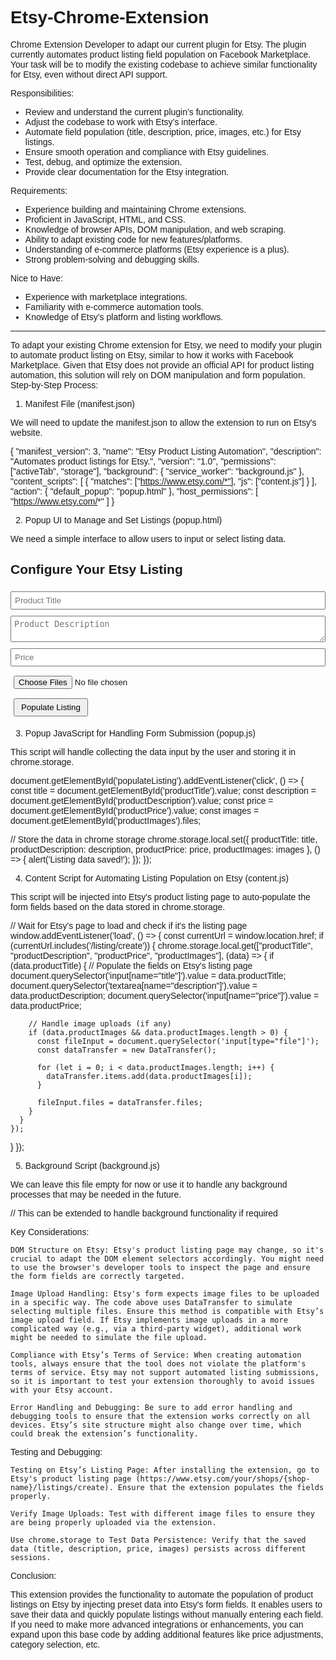 # Etsy-Chrome-Extension
Chrome Extension Developer to adapt our current plugin for Etsy. The plugin currently automates product listing field population on Facebook Marketplace. Your task will be to modify the existing codebase to achieve similar functionality for Etsy, even without direct API support.

Responsibilities:
- Review and understand the current plugin’s functionality.
- Adjust the codebase to work with Etsy’s interface.
- Automate field population (title, description, price, images, etc.) for Etsy listings.
- Ensure smooth operation and compliance with Etsy guidelines.
- Test, debug, and optimize the extension.
- Provide clear documentation for the Etsy integration.

Requirements:
- Experience building and maintaining Chrome extensions.
- Proficient in JavaScript, HTML, and CSS.
- Knowledge of browser APIs, DOM manipulation, and web scraping.
- Ability to adapt existing code for new features/platforms.
- Understanding of e-commerce platforms (Etsy experience is a plus).
- Strong problem-solving and debugging skills.

Nice to Have:
- Experience with marketplace integrations.
- Familiarity with e-commerce automation tools.
- Knowledge of Etsy’s platform and listing workflows.
-----------------------------
To adapt your existing Chrome extension for Etsy, we need to modify your plugin to automate product listing on Etsy, similar to how it works with Facebook Marketplace. Given that Etsy does not provide an official API for product listing automation, this solution will rely on DOM manipulation and form population.
Step-by-Step Process:
1. Manifest File (manifest.json)

We will need to update the manifest.json to allow the extension to run on Etsy's website.

{
  "manifest_version": 3,
  "name": "Etsy Product Listing Automation",
  "description": "Automates product listings for Etsy.",
  "version": "1.0",
  "permissions": ["activeTab", "storage"],
  "background": {
    "service_worker": "background.js"
  },
  "content_scripts": [
    {
      "matches": ["https://www.etsy.com/*"],
      "js": ["content.js"]
    }
  ],
  "action": {
    "default_popup": "popup.html"
  },
  "host_permissions": [
    "https://www.etsy.com/*"
  ]
}

2. Popup UI to Manage and Set Listings (popup.html)

We need a simple interface to allow users to input or select listing data.

<!DOCTYPE html>
<html lang="en">
<head>
  <meta charset="UTF-8">
  <meta name="viewport" content="width=device-width, initial-scale=1.0">
  <title>Etsy Product Listing Automation</title>
  <style>
    body { font-family: Arial, sans-serif; padding: 10px; }
    input, textarea { width: 100%; padding: 5px; margin: 5px 0; }
    button { padding: 5px 10px; margin: 5px; }
  </style>
</head>
<body>
  <h2>Configure Your Etsy Listing</h2>
  <input type="text" id="productTitle" placeholder="Product Title" />
  <textarea id="productDescription" placeholder="Product Description"></textarea>
  <input type="number" id="productPrice" placeholder="Price" />
  <input type="file" id="productImages" multiple />
  <button id="populateListing">Populate Listing</button>
  
  <script src="popup.js"></script>
</body>
</html>

3. Popup JavaScript for Handling Form Submission (popup.js)

This script will handle collecting the data input by the user and storing it in chrome.storage.

document.getElementById('populateListing').addEventListener('click', () => {
  const title = document.getElementById('productTitle').value;
  const description = document.getElementById('productDescription').value;
  const price = document.getElementById('productPrice').value;
  const images = document.getElementById('productImages').files;

  // Store the data in chrome storage
  chrome.storage.local.set({ productTitle: title, productDescription: description, productPrice: price, productImages: images }, () => {
    alert('Listing data saved!');
  });
});

4. Content Script for Automating Listing Population on Etsy (content.js)

This script will be injected into Etsy's product listing page to auto-populate the form fields based on the data stored in chrome.storage.

// Wait for Etsy's page to load and check if it's the listing page
window.addEventListener('load', () => {
  const currentUrl = window.location.href;
  if (currentUrl.includes('/listing/create')) {
    chrome.storage.local.get(["productTitle", "productDescription", "productPrice", "productImages"], (data) => {
      if (data.productTitle) {
        // Populate the fields on Etsy's listing page
        document.querySelector('input[name="title"]').value = data.productTitle;
        document.querySelector('textarea[name="description"]').value = data.productDescription;
        document.querySelector('input[name="price"]').value = data.productPrice;

        // Handle image uploads (if any)
        if (data.productImages && data.productImages.length > 0) {
          const fileInput = document.querySelector('input[type="file"]');
          const dataTransfer = new DataTransfer();

          for (let i = 0; i < data.productImages.length; i++) {
            dataTransfer.items.add(data.productImages[i]);
          }

          fileInput.files = dataTransfer.files;
        }
      }
    });
  }
});

5. Background Script (background.js)

We can leave this file empty for now or use it to handle any background processes that may be needed in the future.

// This can be extended to handle background functionality if required

Key Considerations:

    DOM Structure on Etsy: Etsy's product listing page may change, so it's crucial to adapt the DOM element selectors accordingly. You might need to use the browser's developer tools to inspect the page and ensure the form fields are correctly targeted.

    Image Upload Handling: Etsy's form expects image files to be uploaded in a specific way. The code above uses DataTransfer to simulate selecting multiple files. Ensure this method is compatible with Etsy’s image upload field. If Etsy implements image uploads in a more complicated way (e.g., via a third-party widget), additional work might be needed to simulate the file upload.

    Compliance with Etsy’s Terms of Service: When creating automation tools, always ensure that the tool does not violate the platform's terms of service. Etsy may not support automated listing submissions, so it is important to test your extension thoroughly to avoid issues with your Etsy account.

    Error Handling and Debugging: Be sure to add error handling and debugging tools to ensure that the extension works correctly on all devices. Etsy’s site structure might also change over time, which could break the extension’s functionality.

Testing and Debugging:

    Testing on Etsy’s Listing Page: After installing the extension, go to Etsy's product listing page (https://www.etsy.com/your/shops/{shop-name}/listings/create). Ensure that the extension populates the fields properly.

    Verify Image Uploads: Test with different image files to ensure they are being properly uploaded via the extension.

    Use chrome.storage to Test Data Persistence: Verify that the saved data (title, description, price, images) persists across different sessions.

Conclusion:

This extension provides the functionality to automate the population of product listings on Etsy by injecting preset data into Etsy's form fields. It enables users to save their data and quickly populate listings without manually entering each field. If you need to make more advanced integrations or enhancements, you can expand upon this base code by adding additional features like price adjustments, category selection, etc.
